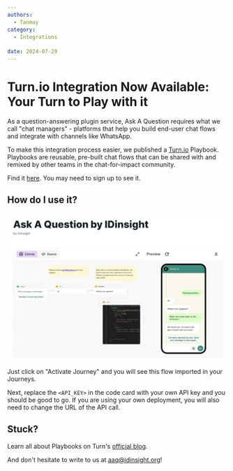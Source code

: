 ```yaml
---
authors:
  - Tanmay
category:
  - Integrations

date: 2024-07-29
---
```

# Turn.io Integration Now Available: Your Turn to Play with it

As a question-answering plugin service, Ask A Question requires what we call "chat managers" - platforms that help you build end-user chat flows and integrate with channels like WhatsApp.

To make this integration process easier, we published a [Turn.io](https://turn.io) Playbook. Playbooks are reusable, pre-built chat flows that can be shared with and remixed by other teams in the chat-for-impact community.

<!-- more -->

Find it [here](https://whatsapp.turn.io/app/playbooks/db700074-7db3-4cfb-b73c-87e628ddc1d2). You may need to sign up to see it.

## How do I use it?

![AAQ Turn](../images/aaq-turn.png)

Just click on "Activate Journey" and you will see this flow imported in your Journeys.

Next, replace the `<API_KEY>` in the code card with your own API key and you should be good to go. If you are using your own deployment, you will also need to change the URL of the API call.

## Stuck?

Learn all about Playbooks on Turn's [official blog](https://learn.turn.io/l/en/article/yojnmrvosq-community-playbooks-alpha).

And don't hesitate to write to us at [aaq@idinsight.org](mailto:aaq@idinsight.org)!
